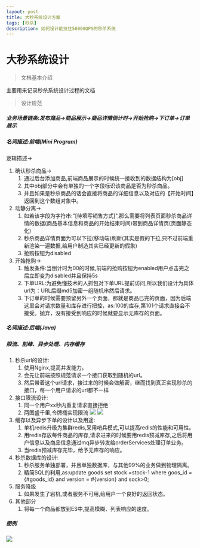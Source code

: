 ```yaml
---
layout: post
title: 大秒系统设计方案
tags: [秒杀] 
description: 如何设计能抗住50000QPS的秒杀系统
---
```

# 大秒系统设计

> 文档基本介绍

主要用来记录秒杀系统设计过程的文档

> 设计规范

##### 业务场景链条:发布商品->商品展示->商品详情倒计时->开始抢购->下订单->订单展示
##### 名词描述:前端(Mini Program)
逻辑描述->
1. 确认秒杀商品->
    1. 通过后台添加商品,前端商品展示的时候统一接收到的数据结构为[obj]
    2. 其中obj部分中会有单独的一个字段标识该商品是否为秒杀商品。
    3. 并且如果是秒杀商品的话会直接将商品的详细信息以及对应的【开始时间】返回到这个数组对象中。
2. 动静分离->
    1. 如若该字段为字符串:"[待填写销售方式]",那么需要将列表页面秒杀商品详情的数据(商品基本信息和商品的开始结束时间)带到商品详情页(页面静态化)
    2. 秒杀商品详情页面为可以下拉(移动端)刷新(其实是假的下拉,只不过前端重新渲染一遍数据,给用户制造其实已经更新的假象)
    3. 抢购按钮为disabled
3. 开始抢购->
    1. 触发条件:当倒计时为00的时候,前端的抢购按钮为enabled用户点击完之后立即变为disabled并且保持5s
    2. 下单URL:为避免懂技术的人抓包对下单URL提前访问,所以我们设计为具体url为：URL后缀md5加密一组随机串然后请求。
    3. 下订单的时候需要预留另外一个页面，那就是商品已完的页面，因为后端这里会对请求数量和库存进行把控，as:100的库存,第101个请求直接会不接受。抛弃，没有接受到响应的时候就要显示无库存的页面。

##### 名词描述:后端(Java)
##### 限流、削峰、异步处理、内存缓存
1. 秒杀url的设计:
    1. 使用Nginx,提高并发能力。
    1. 会先让前端按照规范请求一个接口获取到随机的url。
    2. 然后带着这个url请求，接过来的时候会做解密，继而找到真正实现秒杀的接口，每一个用户请求的url都不一样
2. 接口限流设计:
    1. 同一个用户xx秒内重复请求直接拒绝
    2. 两图盛千里,令牌桶实现限流
    ![](https://tva1.sinaimg.cn/large/006tNbRwly1gag1t6brgej30ns0bqjtc.jpg)
    ![](https://tva1.sinaimg.cn/large/006tNbRwly1gag1tgm7grj30hs0b8wi9.jpg)
2. 缓存以及异步下单的设计以及用途:
    1. 单机redis升级为集群redis,采用哨兵模式,可以提高redis的性能和可用性。
    2. 用redis存放每件商品的库存,请求进来的时候要用redis预减库存,之后将用户信息以及商品信息通过mq异步转发给orderServices处理订单业务。
    3. 当redis预减库存完毕，给予无库存的响应。
3. 秒杀数据库的设计:
    1. 秒杀服务单独部署，并且单独数据库，与其他99%的业务做到物理隔离。
    2. 精简SQL的利用,as:update goods set stock =stock-1 where goos_id ={#goods_id} and version = #{version} and sock>0;
4. 服务降级
    1. 如果发生了宕机,或者服务不可用,给用户一个良好的返回状态。
5. 其他部分
    1. 将每一个商品都放到ES中,提高模糊、列表响应的速度。

##### 图例
![](https://tva1.sinaimg.cn/large/006tNbRwly1gag384xemtj31d80u0gr6.jpg)
